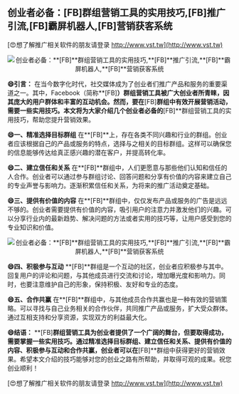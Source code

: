 ## **创业者必备：**[FB]**群组营销工具的实用技巧,**[FB]**推广引流,**[FB]**霸屏机器人,**[FB]**营销获客系统**

[😍想了解推广相关软件的朋友请登录 http://www.vst.tw](http://www.vst.tw)

 <center><img src="https://vst.tw/MP4/tuiguang/png/6.png" alt="创业者必备：**[FB]**群组营销工具的实用技巧,**[FB]**推广引流,**[FB]**霸屏机器人,**[FB]**营销获客系统"></center>

**😄引言：**
在当今数字化时代，社交媒体成为了创业者们推广产品和服务的重要渠道之一。其中，Facebook（简称**[FB]**）群组营销工具被广大创业者所青睐，因其庞大的用户群体和丰富的互动机会。然而，要在**[FB]**群组中有效开展营销活动，需要一些实用技巧。本文将为大家介绍几个创业者必备的**[FB]**群组营销工具的实用技巧，帮助您提升营销效果。

**😄一、精准选择目标群组**
在**[FB]**上，存在各类不同兴趣和行业的群组。创业者应该根据自己的产品或服务的特点，选择与之相关的目标群组。这样可以确保您的信息能够传达给真正感兴趣的潜在客户，并提高转化率。

**😄二、建立信任和关系**
在**[FB]**群组中，人们更愿意与那些他们认知和信任的人合作。创业者可以通过参与群组讨论、回答问题和分享有价值的内容来建立自己的专业声誉与影响力。逐渐积累信任和关系，为将来的推广活动奠定基础。

**😄三、提供有价值的内容**
在**[FB]**群组中，仅仅发布产品或服务的广告是远远不够的。创业者需要提供有价值的内容，吸引用户的注意力并激发他们的兴趣。可以分享行业内的最新趋势、解决问题的方法或者实用的技巧等，让用户感受到您的专业知识和价值。

 <center><img src="https://vst.tw/MP4/tuiguang/png/8.png" alt="创业者必备：**[FB]**群组营销工具的实用技巧,**[FB]**推广引流,**[FB]**霸屏机器人,**[FB]**营销获客系统"></center>

**😄四、积极参与互动**
**[FB]**群组是一个互动的社区，创业者应积极参与其中。回复用户的评论和问题，与其他成员进行交流和讨论，增加曝光度和影响力。同时，也要注意维护自己的形象，保持积极、友好和专业的态度。

**😄五、合作共赢**
在**[FB]**群组中，与其他成员合作共赢也是一种有效的营销策略。可以寻找与自己业务相关的合作伙伴，共同推广产品或服务，扩大受众群体。通过互相支持和分享资源，实现双方的利益最大化。

**😄结语：**
**[FB]**群组营销工具为创业者提供了一个广阔的舞台，但要取得成功，需要掌握一些实用技巧。通过精准选择目标群组、建立信任和关系、提供有价值的内容、积极参与互动和合作共赢，创业者可以在**[FB]**群组中获得更好的营销效果。希望本文介绍的技巧能够对您的创业之路有所帮助，并取得可观的成果。祝您创业顺利！

[😍想了解推广相关软件的朋友请登录 http://www.vst.tw](http://www.vst.tw)



